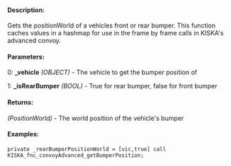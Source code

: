 #### Description:
Gets the positionWorld of a vehicles front or rear bumper. This function caches values in a hashmap for use in the frame by frame calls in KISKA's advanced convoy.

#### Parameters:
0: **_vehicle** *(OBJECT)* - The vehicle to get the bumper position of

1: **_isRearBumper** *(BOOL)* - True for rear bumper, false for front bumper

#### Returns:
*(PositionWorld)* - The world position of the vehicle's bumper

#### Examples:
```sqf
private _rearBumperPositionWorld = [vic,true] call KISKA_fnc_convoyAdvanced_getBumperPosition;
```

